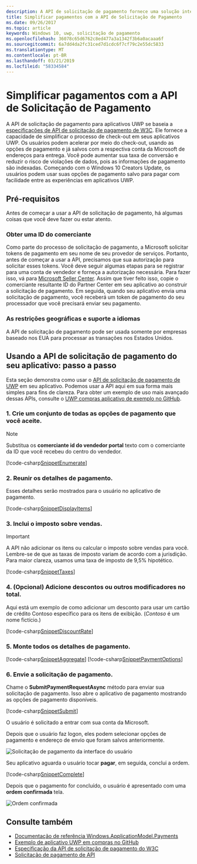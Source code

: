```yaml
---
description: A API de solicitação de pagamento fornece uma solução integrada para aplicativos UWP ignorar o processo de exigir que o usuário inserir informações de pagamento e selecione os métodos de envio.
title: Simplificar pagamentos com a API de Solicitação de Pagamento
ms.date: 09/26/2017
ms.topic: article
keywords: Windows 10, uwp, solicitação de pagamento
ms.openlocfilehash: 36078c65d6762c8ed477a3a1342f3b6a0acaaa6f
ms.sourcegitcommit: 6a7dd4da2fc31ced7d1cdc6f7cf79c2e55dc5833
ms.translationtype: MT
ms.contentlocale: pt-BR
ms.lasthandoff: 03/21/2019
ms.locfileid: "58334584"
---
```

# <a name="simplify-payments-with-the-payment-request-api"></a>Simplificar pagamentos com a API de Solicitação de Pagamento
A API de solicitação de pagamento para aplicativos UWP se baseia a [especificações de API de solicitação de pagamento de W3C](https://w3c.github.io/browser-payment-api/). Ele fornece a capacidade de simplificar o processo de check-out em seus aplicativos UWP. Os usuários podem acelerar por meio do check-out, usando as opções de pagamento e já salvos com a respectiva conta da Microsoft de endereços para entrega. Você pode aumentar sua taxa de conversão e reduzir o risco de violações de dados, pois as informações de pagamento são indexadas. Começando com o Windows 10 Creators Update, os usuários podem usar suas opções de pagamento salvo para pagar com facilidade entre as experiências em aplicativos UWP.

## <a name="prerequisites"></a>Pré-requisitos
Antes de começar a usar a API de solicitação de pagamento, há algumas coisas que você deve fazer ou estar atento.

### <a name="getting-a-merchant-id"></a>Obter uma ID do comerciante
Como parte do processo de solicitação de pagamento, a Microsoft solicitar tokens de pagamento em seu nome de seu provedor de serviços. Portanto, antes de começar a usar a API, precisamos que sua autorização para solicitar esses tokens.  Você deve seguir algumas etapas para se registrar para uma conta de vendedor e forneça a autorização necessária. Para fazer isso, vá para [Microsoft Seller Center](https://seller.microsoft.com/en-us/dashboard/registration/seller/?accountprogram=uwp). Assim que tiver feito isso, copie o comerciante resultante ID do Partner Center em seu aplicativo ao construir a solicitação de pagamento. Em seguida, quando seu aplicativo envia uma solicitação de pagamento, você receberá um token de pagamento do seu processador que você precisará enviar seu pagamento.

### <a name="geographic-restrictions-and-language-support"></a>As restrições geográficas e suporte a idiomas
A API de solicitação de pagamento pode ser usada somente por empresas baseado nos EUA para processar as transações nos Estados Unidos.

## <a name="using-the-payment-request-api-in-your-app-step-by-step"></a>Usando a API de solicitação de pagamento do seu aplicativo: passo a passo
Esta seção demonstra como usar o [API de solicitação de pagamento de UWP](https://docs.microsoft.com/en-us/uwp/api/windows.applicationmodel.payments) em seu aplicativo. Podemos usar a API aqui em sua forma mais simples para fins de clareza. Para obter um exemplo de uso mais avançado dessas APIs, consulte o [UWP compras aplicativo de exemplo no GitHub](https://github.com/Microsoft/Windows-appsample-shopping).

### <a name="1-create-a-set-of-all-the-payment-options-that-you-accept"></a>1. Crie um conjunto de todas as opções de pagamento que você aceite.
> [!Note]
> Substitua os **comerciante id do vendedor portal** texto com o comerciante da ID que você recebeu do centro do vendedor.

[!code-csharp[SnippetEnumerate](./code/PaymentsApiSample/PaymentsApiSample/MainPage.xaml.cs#SnippetEnumerate)]

### <a name="2-pull-the-payment-details-together"></a>2. Reunir os detalhes de pagamento. 

Esses detalhes serão mostrados para o usuário no aplicativo de pagamento. 

[!code-csharp[SnippetDisplayItems](./code/PaymentsApiSample/PaymentsApiSample/MainPage.xaml.cs#SnippetDisplayItems)]

### <a name="3-include-the-sales-tax"></a>3. Inclui o imposto sobre vendas. 

> [!Important]
> A API não adicionar os itens ou calcular o imposto sobre vendas para você. Lembre-se de que as taxas de imposto variam de acordo com a jurisdição. Para maior clareza, usamos uma taxa de imposto de 9,5% hipotético.

[!code-csharp[SnippetTaxes](./code/PaymentsApiSample/PaymentsApiSample/MainPage.xaml.cs#SnippetTaxes)]

### <a name="4-optional--add-discounts-or-other-modifiers-to-the-total"></a>4. (Opcional)  Adicione descontos ou outros modificadores no total. 

Aqui está um exemplo de como adicionar um desconto para usar um cartão de crédito Contoso específico para os itens de exibição. (*Contoso* é um nome fictício.)

[!code-csharp[SnippetDiscountRate](./code/PaymentsApiSample/PaymentsApiSample/MainPage.xaml.cs#SnippetDiscountRate)]

### <a name="5-assemble-all-the-payment-details"></a>5. Monte todos os detalhes de pagamento.

[!code-csharp[SnippetAggregate](./code/PaymentsApiSample/PaymentsApiSample/MainPage.xaml.cs#SnippetAggregate)]
[!code-csharp[SnippetPaymentOptions](./code/PaymentsApiSample/PaymentsApiSample/MainPage.xaml.cs#SnippetPaymentOptions)]

### <a name="6-submit-the-payment-request"></a>6. Envie a solicitação de pagamento. 

Chame o **SubmitPaymentRequestAsync** método para enviar sua solicitação de pagamento. Isso abre o aplicativo de pagamento mostrando as opções de pagamento disponíveis.

[!code-csharp[SnippetSubmit](./code/PaymentsApiSample/PaymentsApiSample/MainPage.xaml.cs#SnippetSubmit)]

O usuário é solicitado a entrar com sua conta da Microsoft.

Depois que o usuário faz logon, eles podem selecionar opções de pagamento e endereço de envio que foram salvos anteriormente.

![Solicitação de pagamento da interface do usuário](./images/33.png "solicitação de pagamento da interface do usuário")

Seu aplicativo aguarda o usuário tocar **pagar**, em seguida, conclui a ordem.

[!code-csharp[SnippetComplete](./code/PaymentsApiSample/PaymentsApiSample/MainPage.xaml.cs#SnippetComplete)]

Depois que o pagamento for concluído, o usuário é apresentado com uma **ordem confirmada** tela.

![Ordem confirmada](./images/44.png "ordem confirmada ")

## <a name="see-also"></a>Consulte também
- [Documentação de referência Windows.ApplicationModel.Payments](https://docs.microsoft.com/en-us/uwp/api/windows.applicationmodel.payments)
- [Exemplo de aplicativo UWP em compras no GitHub](https://github.com/Microsoft/Windows-appsample-shopping)
- [Especificação da API de solicitação de pagamento do W3C](https://www.w3.org/TR/payment-request/)
- [Solicitação de pagamento de API ](https://docs.microsoft.com/en-us/microsoft-edge/dev-guide/device/payment-request-api)

